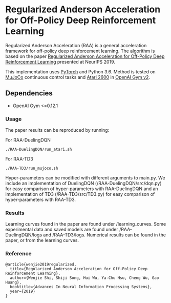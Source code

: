 # Regularized Anderson Acceleration for Off-Policy Deep Reinforcement Learning

Regularized Anderson Acceleration (RAA) is a general acceleration framework for off-policy deep reinforcement learning. 
The algorithm is based on the paper [Regularized Anderson Acceleration for Off-Policy Deep Reinforcement Learning](https://arxiv.org/pdf/1909.03245.pdf) presented at NeurIPS 2019.

This implementation uses [PyTorch](https://github.com/pytorch/pytorch) and Python 3.6.
Method is tested on [MuJoCo](http://www.mujoco.org/) continuous control tasks and [Atari 2600](https://github.com/openai/atari-py)
in [OpenAI Gym v2](https://github.com/openai/gym). 

## Dependencies
- OpenAI Gym <=0.12.1


### Usage
The paper results can be reproduced by running:

For RAA-DuelingDQN
```
./RAA-DuelingDQN/run_atari.sh
```
For RAA-TD3
```
./RAA-TD3/run_mujoco.sh
```

Hyper-parameters can be modified with different arguments to main.py. We include an implementation of DuelingDQN (/RAA-DuelingDQN/src/dqn.py) for 
easy comparison of hyper-parameters with RAA-DuelingDQN and an implementation of TD3 (/RAA-TD3/src/TD3.py) for 
easy comparison of hyper-parameters with RAA-TD3. 

### Results
Learning curves found in the paper are found under /learning_curves. 
Some experimental data and saved models are found under /RAA-DuelingDQN/logs and /RAA-TD3/logs.
Numerical results can be found in the paper, or from the learning curves.

### Reference
```
@article{wenjie2019regularized,
  title={Regularized Anderson Acceleration for Off-Policy Deep Reinforcement Learning},
  author={Wenjie Shi, Shiji Song, Hui Wu, Ya-Chu Hsu, Cheng Wu, Gao Huang},
  booktitle={Advances In Neural Information Processing Systems},
  year={2019}
}
```


